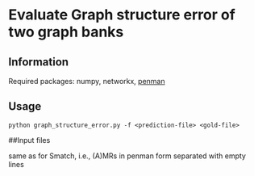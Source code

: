 # Evaluate Graph structure error of two graph banks

## Information 

Required packages: numpy, networkx, [penman](https://github.com/goodmami/penman)

## Usage

```
python graph_structure_error.py -f <prediction-file> <gold-file>
```

##Input files

same as for Smatch, i.e., (A)MRs in penman form separated with empty lines



